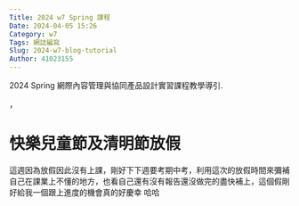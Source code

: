 ```yaml
---
Title: 2024 w7 Spring 課程
Date: 2024-04-05 15:26
Category: w7
Tags: 網誌編寫
Slug: 2024-w7-blog-tutorial
Author: 41023155
---
```


2024 Spring 網際內容管理與協同產品設計實習課程教學導引.

<!-- PELICAN_END_SUMMARY -->，
# 快樂兒童節及清明節放假
這週因為放假因此沒有上課，剛好下下週要考期中考，利用這次的放假時間來彌補自己在課業上不懂的地方，也看自己還有沒有報告還沒做完的盡快補上，這個假剛好給我一個跟上進度的機會真的好慶幸 哈哈